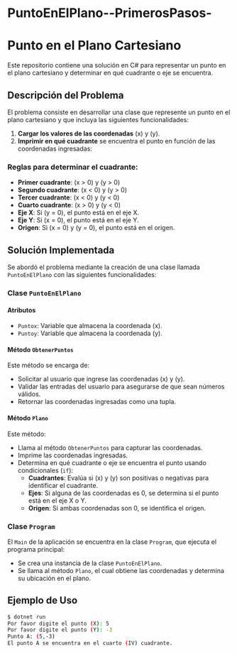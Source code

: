 # PuntoEnElPlano--PrimerosPasos-

# Punto en el Plano Cartesiano

Este repositorio contiene una solución en C# para representar un punto en el plano cartesiano y determinar en qué cuadrante o eje se encuentra.

## Descripción del Problema

El problema consiste en desarrollar una clase que represente un punto en el plano cartesiano y que incluya las siguientes funcionalidades:
1. **Cargar los valores de las coordenadas** \(x\) y \(y\).
2. **Imprimir en qué cuadrante** se encuentra el punto en función de las coordenadas ingresadas:

### Reglas para determinar el cuadrante:
- **Primer cuadrante**: \(x > 0\) y \(y > 0\)
- **Segundo cuadrante**: \(x < 0\) y \(y > 0\)
- **Tercer cuadrante**: \(x < 0\) y \(y < 0\)
- **Cuarto cuadrante**: \(x > 0\) y \(y < 0\)
- **Eje X**: Si \(y = 0\), el punto está en el eje X.
- **Eje Y**: Si \(x = 0\), el punto está en el eje Y.
- **Origen**: Si \(x = 0\) y \(y = 0\), el punto está en el origen.

## Solución Implementada

Se abordó el problema mediante la creación de una clase llamada `PuntoEnElPlano` con las siguientes funcionalidades:

### Clase `PuntoEnElPlano`

#### Atributos
- `Puntox`: Variable que almacena la coordenada \(x\).
- `Puntoy`: Variable que almacena la coordenada \(y\).

#### Método `ObtenerPuntos`
Este método se encarga de:
- Solicitar al usuario que ingrese las coordenadas \(x\) y \(y\).
- Validar las entradas del usuario para asegurarse de que sean números válidos.
- Retornar las coordenadas ingresadas como una tupla.

#### Método `Plano`
Este método:
- Llama al método `ObtenerPuntos` para capturar las coordenadas.
- Imprime las coordenadas ingresadas.
- Determina en qué cuadrante o eje se encuentra el punto usando condicionales (`if`):
  - **Cuadrantes**: Evalúa si \(x\) y \(y\) son positivas o negativas para identificar el cuadrante.
  - **Ejes**: Si alguna de las coordenadas es 0, se determina si el punto está en el eje X o Y.
  - **Origen**: Si ambas coordenadas son 0, se identifica el origen.

### Clase `Program`

El `Main` de la aplicación se encuentra en la clase `Program`, que ejecuta el programa principal:
- Se crea una instancia de la clase `PuntoEnElPlano`.
- Se llama al método `Plano`, el cual obtiene las coordenadas y determina su ubicación en el plano.

## Ejemplo de Uso

```bash
$ dotnet run
Por favor digite el punto (X): 5
Por favor digite el punto (Y): -3
Punto A: (5,-3)
El punto A se encuentra en el cuarto (IV) cuadrante.
